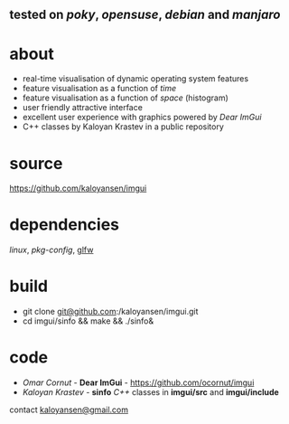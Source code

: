 ## tested on *poky*, *opensuse*, *debian* and *manjaro*

about
==
* real-time visualisation of dynamic operating system features
* feature visualisation as a function of *time*
* feature visualisation as a function of *space* (histogram)
* user friendly attractive interface
* excellent user experience with graphics powered by *Dear ImGui*
* C++ classes by Kaloyan Krastev in a public repository

source
==
https://github.com/kaloyansen/imgui

dependencies
==
*linux*, *pkg-config*, [glfw](http://www.glfw.org)

build
==
* git clone git@github.com:/kaloyansen/imgui.git
* cd imgui/sinfo && make && ./sinfo&

code
==
* *Omar Cornut* - **Dear ImGui** - https://github.com/ocornut/imgui
* *Kaloyan Krastev* - **sinfo** *C++* classes in **imgui/src** and **imgui/include**

contact [kaloyansen@gmail.com](mailto:kaloyansen@gmail.com)
